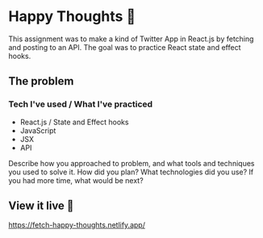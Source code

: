 # Happy Thoughts :sparkling_heart:

This assignment was to make a kind of Twitter App in React.js by fetching and posting to an API.
The goal was to practice React state and effect hooks.

## The problem

### Tech I've used / What I've practiced
- React.js / State and Effect hooks
- JavaScript
- JSX
- API

Describe how you approached to problem, and what tools and techniques you used to solve it. How did you plan? What technologies did you use? If you had more time, what would be next?

## View it live :tada:

https://fetch-happy-thoughts.netlify.app/

